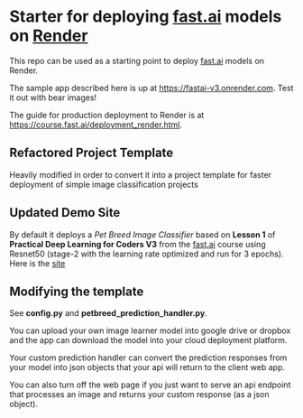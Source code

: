 # Starter for deploying [fast.ai](https://www.fast.ai) models on [Render](https://render.com)

This repo can be used as a starting point to deploy [fast.ai](https://github.com/fastai/fastai) models on Render.

The sample app described here is up at https://fastai-v3.onrender.com. Test it out with bear images!

The guide for production deployment to Render is at https://course.fast.ai/deployment_render.html.

## Refactored Project Template

Heavily modified in order to convert it into a project template for faster deployment of simple image classification projects

## Updated Demo Site

By default it deploys a _Pet Breed Image Classifier_ based on __Lesson 1__ of __Practical Deep Learning for Coders V3__ from the [fast.ai](https://course.fast.ai) course using Resnet50 (stage-2 with the learning rate optimized and run for 3 epochs). Here is the [site](http://pet-breed-classifier-fastai-demo.onrender.com)

## Modifying the template

See __config.py__ and __petbreed_prediction_handler.py__. 

You can upload your own image learner model into google drive or dropbox and the app can download the model into your cloud deployment platform.

Your custom prediction handler can convert the prediction responses from your model into json objects that your api will return to the client web app. 

You can also turn off the web page if you just want to serve an api endpoint that processes an image and returns your custom response (as a json object).


